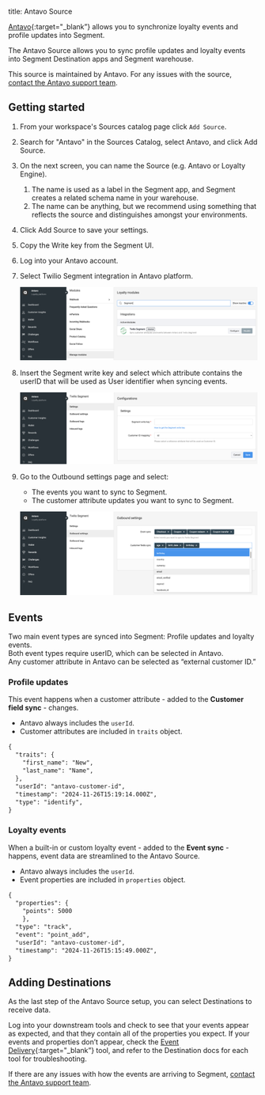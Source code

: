 title: Antavo Source

[Antavo](http://www.antavo.com){:target="_blank”} allows you to synchronize loyalty events and profile updates into Segment.

The Antavo Source allows you to sync profile updates and loyalty events into Segment Destination apps and Segment warehouse.

This source is maintained by Antavo. For any issues with the
source, [contact the Antavo support team](mailto:support@antavo.com).

## Getting started

1. From your workspace's Sources catalog page click `Add Source`.
2. Search for "Antavo" in the Sources Catalog, select Antavo, and click Add Source.
3. On the next screen, you can name the Source (e.g. Antavo or Loyalty Engine).
   1. The name is used as a label in the Segment app, and Segment creates a related schema name in your warehouse.
   2. The name can be anything, but we recommend using something that reflects the source and distinguishes amongst your environments.
4. Click Add Source to save your settings.
5. Copy the Write key from the Segment UI.
6. Log into your Antavo account.
7. Select Twilio Segment integration in Antavo platform.

   ![Enable Twilio Segment extension](images/1-antavo-enable_segment_extension.png)
8. Insert the Segment write key and select which attribute contains the userID that will be used as User identifier when syncing events.

   ![Configure Twilio Segment extension](images/2-antavo-configure_segment_extension.png)
9. Go to the Outbound settings page and select:
   - The events you want to sync to Segment.
   - The customer attribute updates you want to sync to Segment.

   ![Configure event synchronization](images/3-antavo-configure_event_sync.png)

## Events

Two main event types are synced into Segment: Profile updates and loyalty events.  
Both event types require userID, which can be selected in Antavo.  
Any customer attribute in Antavo can be selected as “external customer ID.”

### Profile updates

This event happens when a customer attribute - added to the **Customer field sync** - changes.
- Antavo always includes the `userId`.
- Customer attributes are included in `traits` object.

```
{
  "traits": {
    "first_name": "New",
    "last_name": "Name",
  },
  "userId": "antavo-customer-id",
  "timestamp": "2024-11-26T15:19:14.000Z",
  "type": "identify",
}
```

### Loyalty events

When a built-in or custom loyalty event - added to the **Event sync** - happens, event data are streamlined to the Antavo Source.
- Antavo always includes the `userId`.
- Event properties are included in `properties` object.

```
{
  "properties": {
    "points": 5000
    },
  "type": "track",
  "event": "point_add",
  "userId": "antavo-customer-id",
  "timestamp": "2024-11-26T15:15:49.000Z",
}
```

## Adding Destinations

As the last step of the Antavo Source setup, you can select Destinations to receive data.

Log into your downstream tools and check to see that your events appear as expected, and that they contain all of the properties you expect. If your events and properties don’t appear, check the [Event Delivery](https://github.com/segmentio/segment-docs/blob/develop/docs/connections/event-delivery){:target="_blank”} tool, and refer to the Destination docs for each tool for troubleshooting.

If there are any issues with how the events are arriving to Segment, [contact the Antavo support team](mailto:support@antavo.com).
